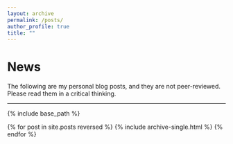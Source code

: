 ```yaml
---
layout: archive
permalink: /posts/
author_profile: true
title: ""
---
```


News
====
The following are my personal blog posts, and they are not peer-reviewed.
Please read them in a critical thinking.

-------------------------

{% include base_path %}

{% for post in site.posts reversed %}
  {% include archive-single.html %}
{% endfor %}
